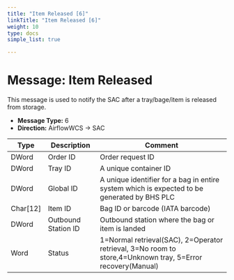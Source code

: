 ```yaml
---
title: "Item Released [6]"
linkTitle: "Item Released [6]"
weight: 10
type: docs
simple_list: true

---
```


# Message: Item Released

This message is used to notify the SAC after a tray/bage/item is released from storage.

- **Message Type:** 6
- **Direction:** AirflowWCS → SAC

<!-- -->

|Type |Description |Comment|
|-----|------------|------------|
|DWord |Order ID  |Order request ID|
|DWord |Tray ID|A unique container ID|
|DWord |Global ID |A unique identifier for a bag in entire system which is expected to be generated by BHS PLC|
|Char[12]|Item ID | Bag ID or barcode (IATA barcode) 
|DWord |Outbound Station ID |Outbound station where the bag or item is landed|
|Word|Status|1=Normal retrieval(SAC), 2=Operator retrieval, 3=No room to store,4=Unknown tray, 5=Error recovery(Manual)|

